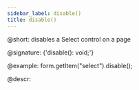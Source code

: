```yaml
---
sidebar_label: disable()
title: disable()
---          
```


@short: disables a Select control on a page

@signature: {'disable(): void;'}

@example:
form.getItem("select").disable();

@descr:
